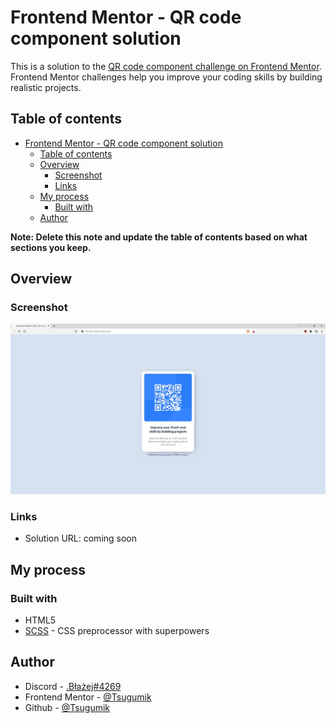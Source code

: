 # Frontend Mentor - QR code component solution

This is a solution to the [QR code component challenge on Frontend Mentor](https://www.frontendmentor.io/challenges/qr-code-component-iux_sIO_H). Frontend Mentor challenges help you improve your coding skills by building realistic projects. 

## Table of contents

- [Frontend Mentor - QR code component solution](#frontend-mentor---qr-code-component-solution)
  - [Table of contents](#table-of-contents)
  - [Overview](#overview)
    - [Screenshot](#screenshot)
    - [Links](#links)
  - [My process](#my-process)
    - [Built with](#built-with)
  - [Author](#author)

**Note: Delete this note and update the table of contents based on what sections you keep.**

## Overview

### Screenshot

![](./screenshot.jpg)

### Links

- Solution URL: coming soon

## My process

### Built with

- HTML5
- [SCSS](https://sass-lang.com/) - CSS preprocessor with superpowers

## Author

- Discord - [.Błażej#4269](https://discord.com/users/360024962540765184)
- Frontend Mentor - [@Tsugumik](https://www.frontendmentor.io/profile/Tsugumik)
- Github - [@Tsugumik](https://github.com/Tsugumik)
